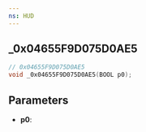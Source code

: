 ```yaml
---
ns: HUD
---
```

## _0x04655F9D075D0AE5

```c
// 0x04655F9D075D0AE5
void _0x04655F9D075D0AE5(BOOL p0);
```


## Parameters
* **p0**: 

